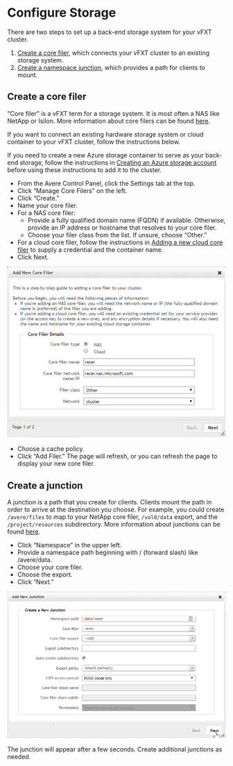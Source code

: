 # Configure Storage

There are two steps to set up a back-end storage system for your vFXT cluster. 
1. [Create a core filer](#create-a-core-filer), which connects your vFXT cluster to an existing storage system.
1. [Create a namespace junction](#create-a-junction), which provides a path for clients to mount.

## Create a core filer
"Core filer" is a vFXT term for a storage system. It is most often a NAS like NetApp or Isilon. More information about core filers can be found [here](http://library.averesystems.com/ops_guide/4_7/settings_overview.html#managing-core-filers).

If you want to connect an existing hardware storage system or cloud container to your vFXT cluster, follow the instructions below. 

If you need to create a new Azure storage container to serve as your back-end storage, follow the instructions in [Creating an Azure storage account](create_azure_storage.md) before using these instructions to add it to the cluster. 

- From the Avere Control Panel, click the Settings tab at the top.
- Click “Manage Core Filers” on the left. 
- Click “Create.”
- Name your core filer.
- For a NAS core filer: 
  * Provide a fully qualified domain name (FQDN) if available. Otherwise, provide an IP address or hostname that resolves to your core filer.
  * Choose your filer class from the list. If unsure, choose “Other.”
- For a cloud core filer, follow the instructions in [Adding a new cloud core filer](<http://library.averesystems.com/ops_guide/4_7/new_core_filer_cloud.html>) to supply a credential and the container name. 
- Click Next.

<img src="images/22addcorefiler1b.png">

- Choose a cache policy.
- Click “Add Filer.”
The page will refresh, or you can refresh the page to display your new core filer.

## Create a junction
A junction is a path that you create for clients. Clients mount the path in order to arrive at the destination you choose. For example, you could create `/avere/files` to map to your NetApp core filer, `/vol0/data` export, and the `/project/resources` subdirectory.
More information about junctions can be found [here](http://library.averesystems.com/ops_guide/4_7/gui_namespace.html).
- Click “Namespace” in the upper left.
- Provide a namespace path beginning with / (forward slash) like /avere/data.
- Choose your core filer.
- Choose the export.
- Click “Next.”

<img src="images/24addjunction.png">

The junction will appear after a few seconds. Create additional junctions as needed.

